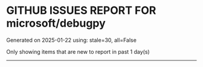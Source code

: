 
# GITHUB ISSUES REPORT FOR microsoft/debugpy


Generated on 2025-01-22 using: stale=30, all=False


Only showing items that are new to report in past 1 day(s)


---




















